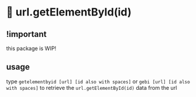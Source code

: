 # 🔑 url.getElementById(id)

## !important
this package is WIP!

## usage
type `getelementbyid [url] [id also with spaces]` or `gebi [url] [id also with spaces]` to retrieve the `url.getElementById(id)` data from the url